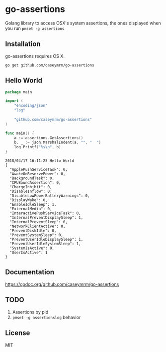# go-assertions
Golang library to access OSX's system assertions, the ones displayed when you run `pmset -g assertions`

## Installation
go-assertions requires OS X.

`go get github.com/caseymrm/go-assertions`

## Hello World

```go
package main

import (
    "encoding/json"
    "log"
    
    "github.com/caseymrm/go-assertions"
)

func main() {
    a := assertions.GetAssertions()
    b, _ := json.MarshalIndent(a, "", "  ")
    log.Printf("%s\n", b)
}
```

```
2018/04/17 16:11:23 Hello World
{
  "ApplePushServiceTask": 0,
  "AwakeOnReservePower": 0,
  "BackgroundTask": 0,
  "CPUBoundAssertion": 0,
  "ChargeInhibit": 0,
  "DisableInflow": 0,
  "DisableLowPowerBatteryWarnings": 0,
  "DisplayWake": 0,
  "EnableIdleSleep": 1,
  "ExternalMedia": 0,
  "InteractivePushServiceTask": 0,
  "InternalPreventDisplaySleep": 1,
  "InternalPreventSleep": 0,
  "NetworkClientActive": 0,
  "PreventDiskIdle": 0,
  "PreventSystemSleep": 0,
  "PreventUserIdleDisplaySleep": 1,
  "PreventUserIdleSystemSleep": 1,
  "SystemIsActive": 0,
  "UserIsActive": 1
}
```

## Documentation

https://godoc.org/github.com/caseymrm/go-assertions

## TODO
1. Assertions by pid
2. `pmset -g assertionslog` behavior

## License

MIT
